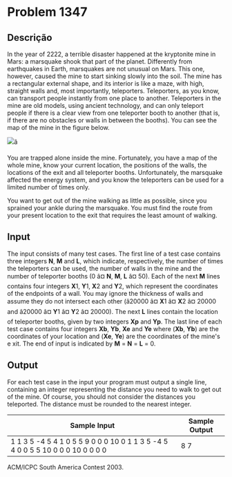# Problem 1347

Descrição
----------

In the year of 2222, a terrible disaster happened at the kryptonite mine in Mars: a marsquake shook that part of the planet. Differently from earthquakes in Earth, marsquakes are not unusual on Mars. This one, however, caused the mine to start sinking slowly into the soil. The mine has a rectangular external shape, and its interior is like a maze, with high, straight walls and, most importantly, teleporters. Teleporters, as you know, can transport people instantly from one place to another. Teleporters in the mine are old models, using ancient technology, and can only teleport people if there is a clear view from one teleporter booth to another (that is, if there are no obstacles or walls in between the booths). You can see the map of the mine in the figure below.

![](https://resources.beecrowd.com/gallery/images/novos/Kryptonite%20Mine.png)â

You are trapped alone inside the mine. Fortunately, you have a map of the whole mine, know your current location, the positions of the walls, the locations of the exit and all teleporter booths. Unfortunately, the marsquake affected the energy system, and you know the teleporters can be used for a limited number of times only.

You want to get out of the mine walking as little as possible, since you sprained your ankle during the marsquake. You must find the route from your present location to the exit that requires the least amount of walking.

Input
-----

The input consists of many test cases. The first line of a test case contains three integers **N**, **M** and **L**, which indicate, respectively, the number of times the teleporters can be used, the number of walls in the mine and the number of teleporter booths (0 â¤ **N**, **M**, **L** â¤ 50). Each of the next **M** lines contains four integers **X**1, **Y**1, **X**2 and **Y**2, which represent the coordinates of the endpoints of a wall. You may ignore the thickness of walls and assume they do not intersect each other (â20000 â¤ **X**1 â¤ **X**2 â¤ 20000 and â20000 â¤ **Y**1 â¤ **Y**2 â¤ 20000). The next **L** lines contain the location of teleporter booths, given by two integers
**Xp** and **Yp**. The last line of each test case contains four integers **Xb**, **Yb**, **Xe** and **Ye** where (**Xb**, **Yb**) are the coordinates of your location and (**Xe**, **Ye**) are the coordinates of the mine's e xit. The end of input is indicated by **M** = **N** = **L** = 0.

Output
------

For each test case in the input your program must output a single line, containing an integer representing the distance you need to walk to get out of the mine. Of course, you should not consider the distances you teleported. The distance must be rounded to the nearest integer.


| Sample Input | Sample Output |
| --- | --- |
| 1 1 3 5 -4 5 4 1 0 5 5 9 0 0 0 10 0 1 1 3 5 -4 5 4 0 0 5 5 10 0 0 0 10 0 0 0 0 | 8 7 |

ACM/ICPC South America Contest 2003.

